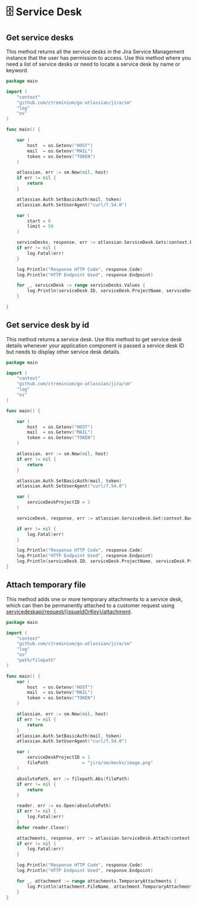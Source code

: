 # 🗄 Service Desk

## Get service desks

This method returns all the service desks in the Jira Service Management instance that the user has permission to access. Use this method where you need a list of service desks or need to locate a service desk by name or keyword.

```go
package main

import (
	"context"
	"github.com/ctreminiom/go-atlassian/jira/sm"
	"log"
	"os"
)

func main() {

	var (
		host  = os.Getenv("HOST")
		mail  = os.Getenv("MAIL")
		token = os.Getenv("TOKEN")
	)

	atlassian, err := sm.New(nil, host)
	if err != nil {
		return
	}

	atlassian.Auth.SetBasicAuth(mail, token)
	atlassian.Auth.SetUserAgent("curl/7.54.0")

	var (
		start = 0
		limit = 50
	)

	serviceDesks, response, err := atlassian.ServiceDesk.Gets(context.Background(), start, limit)
	if err != nil {
		log.Fatal(err)
	}

	log.Println("Response HTTP Code", response.Code)
	log.Println("HTTP Endpoint Used", response.Endpoint)

	for _, serviceDesk := range serviceDesks.Values {
		log.Println(serviceDesk.ID, serviceDesk.ProjectName, serviceDesk.ProjectKey)
	}

}
```

## Get service desk by id

This method returns a service desk. Use this method to get service desk details whenever your application component is passed a service desk ID but needs to display other service desk details.

```go
package main

import (
	"context"
	"github.com/ctreminiom/go-atlassian/jira/sm"
	"log"
	"os"
)

func main() {

	var (
		host  = os.Getenv("HOST")
		mail  = os.Getenv("MAIL")
		token = os.Getenv("TOKEN")
	)

	atlassian, err := sm.New(nil, host)
	if err != nil {
		return
	}

	atlassian.Auth.SetBasicAuth(mail, token)
	atlassian.Auth.SetUserAgent("curl/7.54.0")

	var (
		serviceDeskProjectID = 1
	)

	serviceDesk, response, err := atlassian.ServiceDesk.Get(context.Background(), serviceDeskProjectID)

	if err != nil {
		log.Fatal(err)
	}

	log.Println("Response HTTP Code", response.Code)
	log.Println("HTTP Endpoint Used", response.Endpoint)
	log.Println(serviceDesk.ID, serviceDesk.ProjectName, serviceDesk.ProjectKey)
}
```

## Attach temporary file

&#x20;This method adds one or more temporary attachments to a service desk, which can then be permanently attached to a customer request using [servicedeskapi/request/{issueIdOrKey}/attachment](https://developer.atlassian.com/cloud/jira/service-desk/rest/api-group-servicedesk/#api-rest-servicedeskapi-servicedesk-servicedeskid-attachtemporaryfile-post).

```go
package main

import (
	"context"
	"github.com/ctreminiom/go-atlassian/jira/sm"
	"log"
	"os"
	"path/filepath"
)

func main() {
	var (
		host  = os.Getenv("HOST")
		mail  = os.Getenv("MAIL")
		token = os.Getenv("TOKEN")
	)

	atlassian, err := sm.New(nil, host)
	if err != nil {
		return
	}
	atlassian.Auth.SetBasicAuth(mail, token)
	atlassian.Auth.SetUserAgent("curl/7.54.0")

	var (
		serviceDeskProjectID = 1
		filePath             = "jira/sm/mocks/image.png"
	)

	absolutePath, err := filepath.Abs(filePath)
	if err != nil {
		return
	}

	reader, err := os.Open(absolutePath)
	if err != nil {
		log.Fatal(err)
	}
	defer reader.Close()

	attachments, response, err := atlassian.ServiceDesk.Attach(context.Background(), serviceDeskProjectID, filePath, reader)
	if err != nil {
		log.Fatal(err)
	}

	log.Println("Response HTTP Code", response.Code)
	log.Println("HTTP Endpoint Used", response.Endpoint)

	for _, attachment := range attachments.TemporaryAttachments {
		log.Println(attachment.FileName, attachment.TemporaryAttachmentID)
	}
}
```
